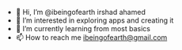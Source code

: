 - 👋 Hi, I’m @ibeingofearth irshad ahamed
- 👀 I’m interested in exploring apps and creating it
- 🌱 I’m currently learning from most basics
- 📫 How to reach me ibeingofearth@gmail.com

<!---
ibeingofearth/ibeingofearth is a ✨ special ✨ repository because its `README.md` (this file) appears on your GitHub profile.
You can click the Preview link to take a look at your changes.
--->
